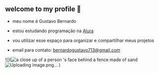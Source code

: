 ## welcome to my profile 🖤

- meu nome é Gustavo Bernardo

- estou estudando programação na [Alura](https://www.alura.com.br)

- vou utilizar esse espaço para organizar e compartilhar meus projetos

- email para contato: bernardogustavo713@gmail.com

 ![](<img src="https://media1.tenor.com/m/spL0p8p_rvEAAAAd/gaara.gif" alt="a close up of a person &#39;s face behind a fence made of sand"/>![Uploading image.png…]()
)
